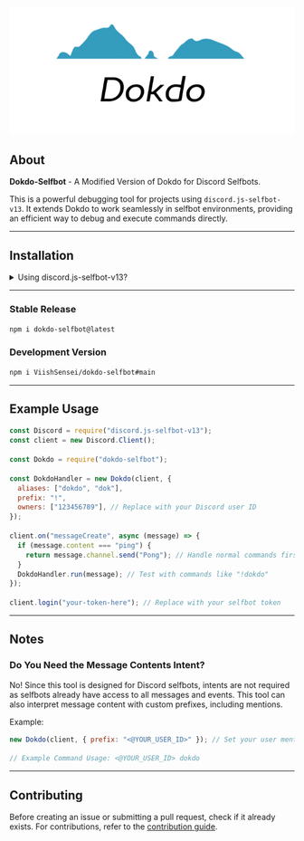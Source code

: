<div align="center">
  <img src="assets/dokdo.png">
</div>

## About

**Dokdo-Selfbot** - A Modified Version of Dokdo for Discord Selfbots.

This is a powerful debugging tool for projects using `discord.js-selfbot-v13`. It extends Dokdo to work seamlessly in selfbot environments, providing an efficient way to debug and execute commands directly.

---

## Installation

<details>
    <summary>Using discord.js-selfbot-v13?</summary>

Install the latest version of `dokdo-selfbot` with:

```sh
npm i dokdo-selfbot@0.0.2
```

</details>

---

### Stable Release

```sh
npm i dokdo-selfbot@latest
```

### Development Version

```sh
npm i ViishSensei/dokdo-selfbot#main
```

---

## Example Usage

```js
const Discord = require("discord.js-selfbot-v13");
const client = new Discord.Client();

const Dokdo = require("dokdo-selfbot");

const DokdoHandler = new Dokdo(client, {
  aliases: ["dokdo", "dok"],
  prefix: "!",
  owners: ["123456789"], // Replace with your Discord user ID
});

client.on("messageCreate", async (message) => {
  if (message.content === "ping") {
    return message.channel.send("Pong"); // Handle normal commands first
  }
  DokdoHandler.run(message); // Test with commands like "!dokdo"
});

client.login("your-token-here"); // Replace with your selfbot token
```

---

## Notes

### Do You Need the Message Contents Intent?

No! Since this tool is designed for Discord selfbots, intents are not required as selfbots already have access to all messages and events. This tool can also interpret message content with custom prefixes, including mentions.

Example:

```js
new Dokdo(client, { prefix: "<@YOUR_USER_ID>" }); // Set your user mention as a prefix

// Example Command Usage: <@YOUR_USER_ID> dokdo
```

---

## Contributing

Before creating an issue or submitting a pull request, check if it already exists. For contributions, refer to the [contribution guide](./.github/CONTRIBUTING.md).
